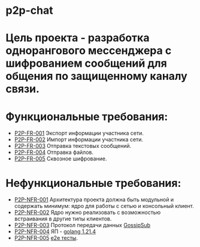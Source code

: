 # p2p-chat

# Цель проекта - разработка однорангового мессенджера с шифрованием сообщений для общения по защищенному каналу связи.

# Функциональные требования:
- [P2P-FR-001](./requirements/functional/P2P-FR-001.md) Экспорт информации участника сети.
- [P2P-FR-002](./requirements/functional/P2P-FR-002.md) Импорт информации участника сети.
- [P2P-FR-003](./requirements/functional/P2P-FR-003.md) Отправка текстовых сообщений.
- [P2P-FR-004](./requirements/functional/P2P-FR-004.md) Отправка файлов.
- [P2P-FR-005](./requirements/functional/P2P-FR-005.md) Сквозное шифрование.

# Нефункциональные требования:
- [P2P-NFR-001](./requirements/non-functional/P2P-NFR-001.md) Архитектура проекта должна быть модульной и содержать минимум: ядро для работы с сетью и консольный клиент.
- [P2P-NFR-002](./requirements/non-functional/P2P-NFR-002.md) Ядро нужно реализовать с возможностью встраивания в другие типы клиентов. 
- [P2P-NFR-003](./requirements/non-functional/P2P-NFR-003.md) Протокол передачи данных [GossipSub][1]
- [P2P-NFR-004](./requirements/non-functional/P2P-NFR-004.md) ЯП - [golang 1.21.4][2]
- [P2P-NFR-005](./requirements/non-functional/P2P-NFR-005.md) [e2e тесты][3].

[1]: https://go.dev/dl/
[2]: https://research.protocol.ai/blog/2019/a-new-lab-for-resilient-networks-research/PL-TechRep-gossipsub-v0.1-Dec30.pdf
[3]: https://software-testing.ru/library/testing/testing-for-beginners/3978-e2e-testing-manifesto